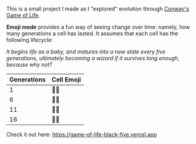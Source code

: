 This is a small project I made as I "explored" evolution through [Conway's Game of Life](https://en.wikipedia.org/wiki/Conway%27s_Game_of_Life).

**Emoji mode** provides a fun way of seeing change over time: namely, how many generations a cell has lasted. It assumes that each cell has the following lifecycle:

*It begins life as a baby, and matures into a new state every five generations, ultimately becoming a wizard if it survives long enough, because why not?*

| Generations | Cell Emoji |
| --- | --- |
| 1 | 👶🏻 |
| 6 | 👨🏻 |
| 11 | 👴🏻 |
| 16 | 🧙‍♂️ |

Check it out here: https://game-of-life-black-five.vercel.app

